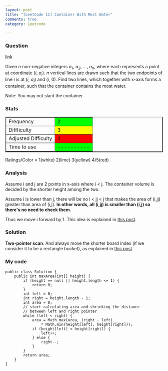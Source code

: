 ```yaml
---
layout: post
title: "[LeetCode 11] Container With Most Water"
comments: true
category: Leetcode

---
```


### Question 

[link](http://oj.leetcode.com/problems/container-with-most-water/)

<div class="question-content">
            <p></p><p>Given <i>n</i> non-negative integers <i>a<sub>1</sub></i>, <i>a<sub>2</sub></i>, ..., <i>a<sub>n</sub></i>, where each represents a point at coordinate (<i>i</i>, <i>a<sub>i</sub></i>). <i>n</i> vertical lines are drawn such that the two endpoints of line <i>i</i> is at (<i>i</i>, <i>a<sub>i</sub></i>) and (<i>i</i>, 0). Find two lines, which together with x-axis forms a container, such that the container contains the most water.
</p>
<p>Note: You may not slant the container.
</p><p></p>
</div>

### Stats

<table border="2">
	<tr>
		<td>Frequency</td>
		<td bgcolor="lime">2</td>
	</tr>
	<tr>
		<td>Diffficulty</td>
		<td bgcolor="yellow">3</td>
	</tr>
	<tr>
		<td>Adjusted Difficulty</td>
		<td bgcolor="red">4</td>
	</tr>
	<tr>
		<td>Time to use</td>
		<td bgcolor="lime">----------</td>
	</tr>
</table>

Ratings/Color = 1(white) 2(lime) 3(yellow) 4/5(red)

### Analysis

Assume i and j are 2 points in x-axis where i < j. The container volume is decided by the shorter height among the two. 

Assume i is lower than j, there will be no i < jj < j that makes the area of (i,jj) greater than area of (i,j). __In other words, all (i,jj) is smaller than (i,j) so there's no need to check them__. 

Thus we move i forward by 1. This idea is explained in [this post](http://jane4532.blogspot.sg/2013/05/container-with-most-water-leetcode.html). 

### Solution

__Two-pointer scan__. And always move the shorter board index (if we consider it to be a rectangle bucket), as explained in [this post](http://fisherlei.blogspot.sg/2013/01/leetcode-container-with-most-water.html).

### My code 

    public class Solution {
        public int maxArea(int[] height) {
            if (height == null || height.length <= 1) {
                return 0;
            }
            int left = 0;
            int right = height.length - 1;
            int area = 0;
            // start calculating area and shrinking the distance 
            // between left and right pointer
            while (left < right) {
                area = Math.max(area, (right - left) 
                    * Math.min(height[left], height[right]));
                if (height[left] < height[right]) {
                    left++;
                } else {
                    right--;
                }
            }
            return area;
        }
    }
